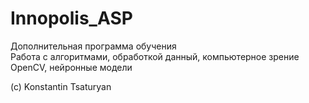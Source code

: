 # Innopolis_ASP
Дополнительная программа обучения  
Работа с алгоритмами, обработкой данный, компьютерное зрение OpenCV, нейронные модели  
  
(c) Konstantin Tsaturyan
